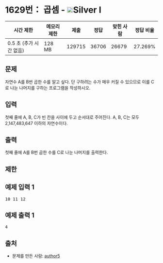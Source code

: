 # 1629번： 곱셈 - <img src="https://static.solved.ac/tier_small/10.svg" style="height:20px" />Silver I


| 시간 제한 | 메모리 제한 | 제출 | 정답 | 맞힌 사람 | 정답 비율 |
| --- | --- | --- | --- | --- | --- |
| 0.5 초 (추가 시간 없음) | 128 MB | 129715 | 36706 | 26679 | 27.269% |


## 문제


자연수 A를 B번 곱한 수를 알고 싶다. 단 구하려는 수가 매우 커질 수 있으므로 이를 C로 나눈 나머지를 구하는 프로그램을 작성하시오.




## 입력


첫째 줄에 A, B, C가 빈 칸을 사이에 두고 순서대로 주어진다. A, B, C는 모두 2,147,483,647 이하의 자연수이다.




## 출력


첫째 줄에 A를 B번 곱한 수를 C로 나눈 나머지를 출력한다.




## 제한




## 예제 입력 1


<pre>10 11 12
</pre>


## 예제 출력 1


<pre>4</pre>






## 출처


- 문제를 만든 사람: [author5](/user/author5)




